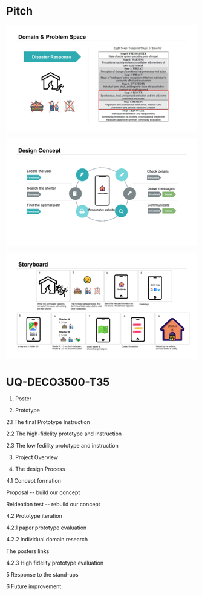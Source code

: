 # Pitch

![Pitch1](https://github.com/Noarrrr/UQ-DECO3500-T35/blob/pic_research/pitch1.jpg?raw=true)

![Pitch4](https://github.com/Noarrrr/UQ-DECO3500-T35/blob/pic_research/pitch2.jpg?raw=true)

![Pitch3](https://github.com/Noarrrr/UQ-DECO3500-T35/blob/pic_research/pitch3.jpg?raw=true)

# UQ-DECO3500-T35
1. Poster

2. Prototype

2.1 The final Prototype
Instruction

2.2 The high-fidelity prototype and instruction

2.3 The low fedility prototype and instruction

3. Project Overview

4. The design Process

4.1 Concept formation

Proposal -- build our concept

Reideation test -- rebuild our concept

4.2 Prototype iteration

4.2.1 paper prototype evaluation

4.2.2 individual domain research

The posters links

4.2.3 High fidelity prototype evaluation

5 Response to the stand-ups

6 Future improvement
